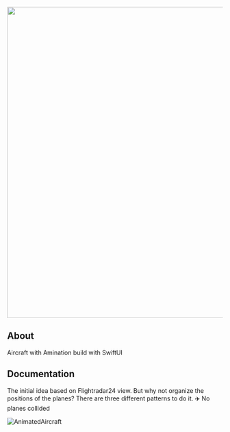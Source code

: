 <p align="center">
      <img src="https://i.ibb.co/R6KJKhf/Animated-Aircraft-Logo.png" width="726">
</p>

## About

Aircraft with Amination build with SwiftUI

## Documentation

The initial idea based on Flightradar24 view.
But why not organize the positions of the planes?
There are three different patterns to do it.
✈️ No planes collided

![AnimatedAircraft](https://github.com/EKukarskiy/AnimatedAircraft/assets/145828981/05bcb0ce-9874-40a1-b52f-b21eac606e4b)

